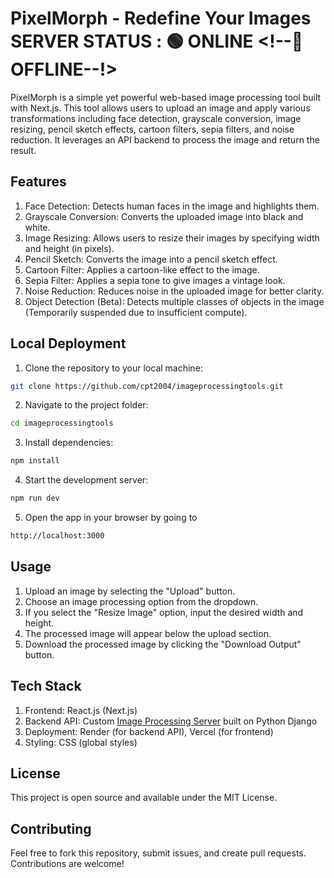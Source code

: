 
# PixelMorph - Redefine Your Images         SERVER STATUS : 🟢 ONLINE <!--🔴 OFFLINE--!>

PixelMorph is a simple yet powerful web-based image processing tool built with Next.js. This tool allows users to upload an image and apply various transformations including face detection, grayscale conversion, image resizing, pencil sketch effects, cartoon filters, sepia filters, and noise reduction. It leverages an API backend to process the image and return the result.

## Features
1. Face Detection: Detects human faces in the image and highlights them.
2. Grayscale Conversion: Converts the uploaded image into black and white.
3. Image Resizing: Allows users to resize their images by specifying width and height (in pixels).
4. Pencil Sketch: Converts the image into a pencil sketch effect.
5. Cartoon Filter: Applies a cartoon-like effect to the image.
6. Sepia Filter: Applies a sepia tone to give images a vintage look.
7. Noise Reduction: Reduces noise in the uploaded image for better clarity.
8. Object Detection (Beta): Detects multiple classes of objects in the image (Temporarily suspended due to insufficient compute).

## Local Deployment
1. Clone the repository to your local machine:

```bash
git clone https://github.com/cpt2004/imageprocessingtools.git
```

2. Navigate to the project folder:

```bash
cd imageprocessingtools
```

3. Install dependencies:

```bash
npm install
```

4. Start the development server:

```bash
npm run dev
```

5. Open the app in your browser by going to

```bash
http://localhost:3000
```
## Usage
1. Upload an image by selecting the "Upload" button.
2. Choose an image processing option from the dropdown.
3. If you select the "Resize Image" option, input the desired width and height.
4. The processed image will appear below the upload section.
5. Download the processed image by clicking the "Download Output" button.

## Tech Stack
1. Frontend: React.js (Next.js)
2. Backend API: Custom [Image Processing Server](https://github.com/cpt2004/imageProcessingServer) built on Python Django
4. Deployment: Render (for backend API), Vercel (for frontend)
3. Styling: CSS (global styles)

## License
This project is open source and available under the MIT License.

## Contributing
Feel free to fork this repository, submit issues, and create pull requests. Contributions are welcome!
